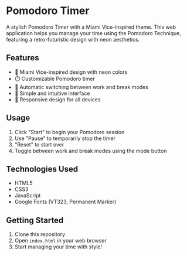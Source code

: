 # Pomodoro Timer

A stylish Pomodoro Timer with a Miami Vice-inspired theme. This web application helps you manage your time using the Pomodoro Technique, featuring a retro-futuristic design with neon aesthetics.

## Features

- 🎨 Miami Vice-inspired design with neon colors
- ⏱️ Customizable Pomodoro timer
- 🔄 Automatic switching between work and break modes
- 🎯 Simple and intuitive interface
- 📱 Responsive design for all devices

## Usage

1. Click "Start" to begin your Pomodoro session
2. Use "Pause" to temporarily stop the timer
3. "Reset" to start over
4. Toggle between work and break modes using the mode button

## Technologies Used

- HTML5
- CSS3
- JavaScript
- Google Fonts (VT323, Permanent Marker)

## Getting Started

1. Clone this repository
2. Open `index.html` in your web browser
3. Start managing your time with style!
